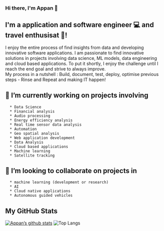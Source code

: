### Hi there, I'm Appan 👋

## I'm a application and software engineer 💻 and travel enthusisat 📸!

I enjoy the entire process of find insights from data and developing innovative software applications. I am passionate to find innovative solutions in projects involving data science, ML models, data engineering and cloud based applications. To put it shortly, I enjoy the challenge until I reach the end goal and strive to always improve.\
My process in a nutshell : Build, document, test, deploy, optimise previous steps - Rinse and Repeat and making IT happen!

## 🔭 I’m currently working on projects involving

      * Data Science
      * Financial analysis
      * Audio processing
      * Energy efficiency analysis
      * Real time sensor data analysis
      * Automation
      * Geo spatial analysis
      * Web application development
      * Data Analysis
      * Cloud based applications
      * Machine learning
      * Satellite tracking
      
## 👯 I’m looking to collaborate on projects in

      * machine learning (development or research)
      * AI
      * Cloud native applications 
      * Autonomous guided vehicles

## My GitHub Stats
  
[![Appan’s github stats](https://github-readme-stats.vercel.app/api?username=blockchainamm&theme=tokyonight)](https://github.com/blockchainamm) ![Top Langs](https://github-readme-stats.vercel.app/api/top-langs/?username=blockchainamm&hide=html,css,jupyter%20notebook&theme=tokyonight)


